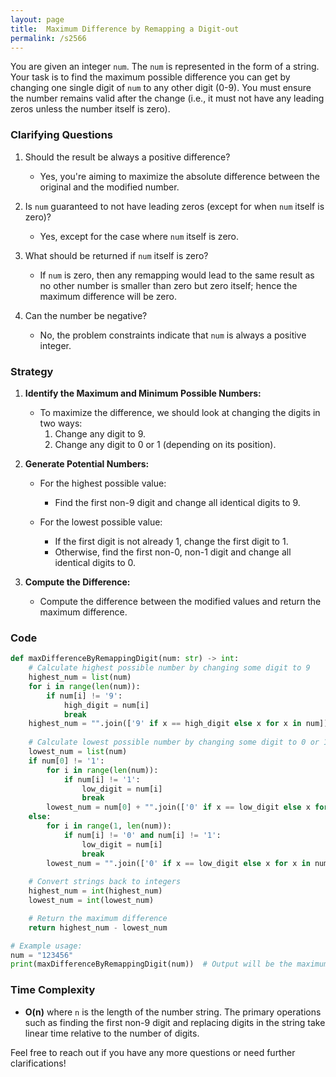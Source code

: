 ```yaml
---
layout: page
title:  Maximum Difference by Remapping a Digit-out
permalink: /s2566
---
```


You are given an integer `num`. The `num` is represented in the form of a string. Your task is to find the maximum possible difference you can get by changing one single digit of `num` to any other digit (0-9). You must ensure the number remains valid after the change (i.e., it must not have any leading zeros unless the number itself is zero).

### Clarifying Questions

1. Should the result be always a positive difference?
   - Yes, you're aiming to maximize the absolute difference between the original and the modified number.

2. Is `num` guaranteed to not have leading zeros (except for when `num` itself is zero)?
   - Yes, except for the case where `num` itself is zero.

3. What should be returned if `num` itself is zero?
   - If `num` is zero, then any remapping would lead to the same result as no other number is smaller than zero but zero itself; hence the maximum difference will be zero.

4. Can the number be negative?
   - No, the problem constraints indicate that `num` is always a positive integer.

### Strategy

1. **Identify the Maximum and Minimum Possible Numbers:**
   - To maximize the difference, we should look at changing the digits in two ways:
     1. Change any digit to 9.
     2. Change any digit to 0 or 1 (depending on its position).
 
2. **Generate Potential Numbers:**
   - For the highest possible value:
     - Find the first non-9 digit and change all identical digits to 9.
    
   - For the lowest possible value:
     - If the first digit is not already 1, change the first digit to 1.
     - Otherwise, find the first non-0, non-1 digit and change all identical digits to 0.

3. **Compute the Difference:**
   - Compute the difference between the modified values and return the maximum difference.

### Code

```python
def maxDifferenceByRemappingDigit(num: str) -> int:
    # Calculate highest possible number by changing some digit to 9
    highest_num = list(num)
    for i in range(len(num)):
        if num[i] != '9':
            high_digit = num[i]
            break
    highest_num = "".join(['9' if x == high_digit else x for x in num])
    
    # Calculate lowest possible number by changing some digit to 0 or 1
    lowest_num = list(num)
    if num[0] != '1':
        for i in range(len(num)):
            if num[i] != '1':
                low_digit = num[i]
                break
        lowest_num = num[0] + "".join(['0' if x == low_digit else x for x in num[1:]])
    else:
        for i in range(1, len(num)):
            if num[i] != '0' and num[i] != '1':
                low_digit = num[i]
                break
        lowest_num = "".join(['0' if x == low_digit else x for x in num])
        
    # Convert strings back to integers
    highest_num = int(highest_num)
    lowest_num = int(lowest_num)

    # Return the maximum difference
    return highest_num - lowest_num

# Example usage:
num = "123456"
print(maxDifferenceByRemappingDigit(num))  # Output will be the maximum difference
```

### Time Complexity

- **O(n)** where `n` is the length of the number string. The primary operations such as finding the first non-9 digit and replacing digits in the string take linear time relative to the number of digits.

Feel free to reach out if you have any more questions or need further clarifications!